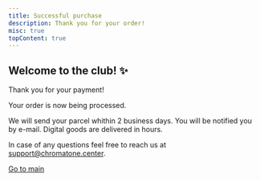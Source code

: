 ```yaml
---
title: Successful purchase
description: Thank you for your order!
misc: true
topContent: true
---
```


## Welcome to the club! ✨

Thank you for your payment!

Your order is now being processed.

We will send your parcel whithin 2 business days. You will be notified you by e-mail. Digital goods are delivered in hours.

In case of any questions feel free to reach us at [support@chromatone.center](mailto:support@chromatone.center).

[Go to main](/)

